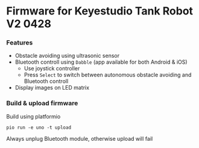 # Firmware for Keyestudio Tank Robot V2 0428

### Features

  * Obstacle avoiding using ultrasonic sensor
  * Bluetooth controll using `Dabble` (app available for both Android & iOS)
    - Use joystick controller
    - Press `Select` to switch between autonomous obstacle avoiding and Bluetooth controll 
  * Display images on LED matrix

### Build & upload firmware

Build using platformio

`pio run -e uno -t upload`

Always unplug Bluetooth module, otherwise upload will fail